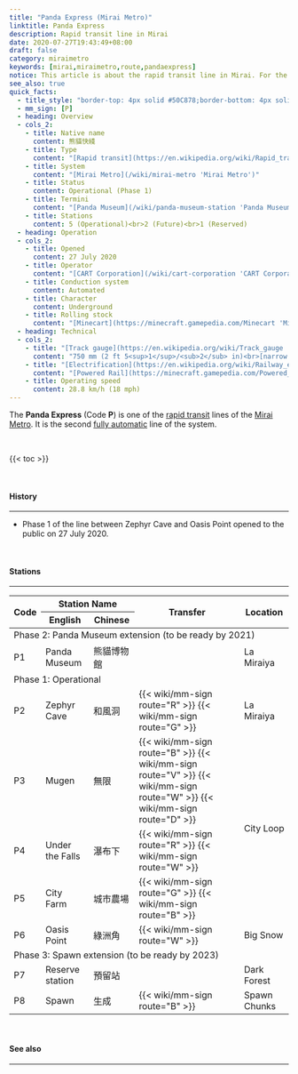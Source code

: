 ```yaml
---
title: "Panda Express (Mirai Metro)"
linktitle: Panda Express
description: Rapid transit line in Mirai
date: 2020-07-27T19:43:49+08:00
draft: false
category: miraimetro
keywords: [mirai,miraimetro,route,pandaexpress]
notice: This article is about the rapid transit line in Mirai. For the American fast food restaurant chain, see [Panda Express](https://en.wikipedia.org/wiki/Panda_Express 'Panda Express').
see_also: true
quick_facts:
  - title_style: "border-top: 4px solid #50C878;border-bottom: 4px solid #50C878;padding:2px 0;"
  - mm_sign: [P]
  - heading: Overview
  - cols_2:
    - title: Native name
      content: 熊貓快綫
    - title: Type
      content: "[Rapid transit](https://en.wikipedia.org/wiki/Rapid_transit 'Rapid transit')"
    - title: System
      content: "[Mirai Metro](/wiki/mirai-metro 'Mirai Metro')"
    - title: Status
      content: Operational (Phase 1)
    - title: Termini
      content: "[Panda Museum](/wiki/panda-museum-station 'Panda Museum station')<br>[Oasis Point](/wiki/oasis-point-station 'Oasis Point station')"
    - title: Stations
      content: 5 (Operational)<br>2 (Future)<br>1 (Reserved)
  - heading: Operation
  - cols_2:
    - title: Opened
      content: 27 July 2020
    - title: Operator
      content: "[CART Corporation](/wiki/cart-corporation 'CART Corporation')"
    - title: Conduction system
      content: Automated
    - title: Character
      content: Underground
    - title: Rolling stock
      content: "[Minecart](https://minecraft.gamepedia.com/Minecart 'Minecart')<br>(Lime [Concrete](https://minecraft.gamepedia.com/Concrete 'Concrete'))"
  - heading: Technical
  - cols_2:
    - title: "[Track gauge](https://en.wikipedia.org/wiki/Track_gauge 'Track gauge')"
      content: "750 mm (2 ft ​5<sup>1</sup>/<sub>2</sub> in)<br>[narrow gauge](https://en.wikipedia.org/wiki/Narrow-gauge_railway 'Narrow-gauge railway')"
    - title: "[Electrification](https://en.wikipedia.org/wiki/Railway_electrification_system 'Railway electrification system')"
      content: "[Powered Rail](https://minecraft.gamepedia.com/Powered_Rail 'Powered Rail')"
    - title: Operating speed
      content: 28.8 km/h (18 mph)
---
```


The **Panda Express** (Code **P**) is one of the [rapid transit](https://en.wikipedia.org/wiki/Rapid_transit "Rapid transit") lines of the [Mirai Metro](/wiki/mirai-metro "Mirai Metro"). It is the second [fully automatic](https://en.wikipedia.org/wiki/Automatic_train_operation "Automatic train operation") line of the system.

<br>

{{< toc >}}

<br>

#### History

---

- Phase 1 of the line between Zephyr Cave and Oasis Point opened to the public on 27 July 2020.

<br>

#### Stations

---

<div class="table-responsive">
  <table class="table table-sm table-bordered table-700 text-center">
    <thead class="thead-light">
      <tr>
        <th rowspan="2">Code</th>
        <th colspan="2">Station Name</th>
        <th rowspan="2">Transfer</th>
        <th rowspan="2">Location</th>
      </tr>
      <tr>
        <th>English</th>
        <th>Chinese</th>
      </tr>
    </thead>
    <tbody>
      <tr>
        <td colspan="5" class="alert-warning font-weight-bold">
          Phase 2: Panda Museum extension <span class="small font-italic font-weight-bold">(to be ready by 2021)</span>
        </td>
      </tr>
      <tr class="alert-light">
        <td>
          <span class="station-code station-code-sm station-code-pe rounded-circle">P1</span>
        </td>
        <td class="font-italic">Panda Museum</td>
        <td class="font-italic">熊貓博物館</td>
        <td></td>
        <td>La Miraiya</td>
      </tr>
      <tr>
        <td colspan="5" class="alert-success font-weight-bold">
          Phase 1: Operational
        </td>
      </tr>
      <tr>
        <td>
          <span class="station-code station-code-sm station-code-pe rounded-circle">P2</span>
        </td>
        <td>Zephyr Cave</td>
        <td>和風洞</td>
        <td>
          {{< wiki/mm-sign route="R" >}}
          {{< wiki/mm-sign route="G" >}}
        </td>
        <td>La Miraiya</td>
      </tr>
      <tr>
        <td>
          <span class="station-code station-code-sm station-code-pe rounded-circle">P3</span>
        </td>
        <td>Mugen</td>
        <td>無限</td>
        <td>
          {{< wiki/mm-sign route="B" >}}
          {{< wiki/mm-sign route="V" >}}
          {{< wiki/mm-sign route="W" >}}
          {{< wiki/mm-sign route="D" >}}
        </td>
        <td rowspan="3">City Loop</td>
      </tr>
      <tr>
        <td>
          <span class="station-code station-code-sm station-code-pe rounded-circle">P4</span>
        </td>
        <td>Under the Falls</td>
        <td>瀑布下</td>
        <td>
          {{< wiki/mm-sign route="R" >}}
          {{< wiki/mm-sign route="W" >}}
        </td>
      </tr>
      <tr>
        <td>
          <span class="station-code station-code-sm station-code-pe rounded-circle">P5</span>
        </td>
        <td>City Farm</td>
        <td>城市農場</td>
        <td>
          {{< wiki/mm-sign route="G" >}}
          {{< wiki/mm-sign route="B" >}}
        </td>
      </tr>
      <tr>
        <td>
          <span class="station-code station-code-sm station-code-pe rounded-circle">P6</span>
        </td>
        <td>Oasis Point</td>
        <td>綠洲角</td>
        <td>
          {{< wiki/mm-sign route="W" >}}
        </td>
        <td>Big Snow</td>
      </tr>
      <tr>
        <td colspan="5" class="alert-warning font-weight-bold">
          Phase 3: Spawn extension <span class="small font-italic font-weight-bold">(to be ready by 2023)</span>
        </td>
      </tr>
      <tr class="alert-light">
        <td>
          <span class="station-code station-code-sm station-code-pe rounded-circle">P7</span>
        </td>
        <td class="font-italic">Reserve station</td>
        <td class="font-italic">預留站</td>
        <td></td>
        <td>Dark Forest</td>
      </tr>
      <tr class="alert-light">
        <td>
          <span class="station-code station-code-sm station-code-pe rounded-circle">P8</span>
        </td>
        <td class="font-italic">Spawn</td>
        <td class="font-italic">生成</td>
        <td>
          {{< wiki/mm-sign route="B" >}}
        </td>
        <td>Spawn Chunks</td>
      </tr>
    </tbody>
  </table>
</div>

<br>

#### See also

---